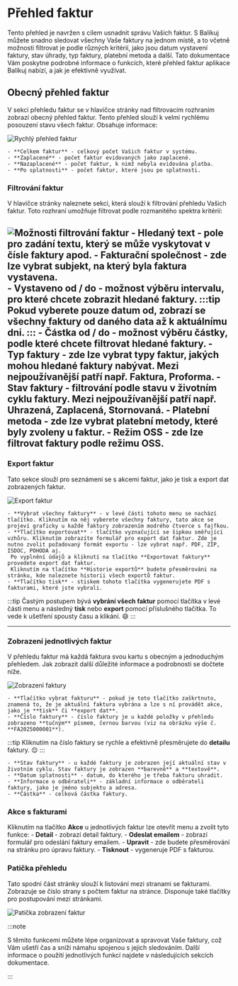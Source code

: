 ﻿---
sidebar_position: 1
---

# Přehled faktur
Tento přehled je navržen s cílem usnadnit správu Vašich faktur.
S Balíkuj můžete snadno sledovat všechny Vaše faktury na jednom místě, a to včetně možnosti filtrovat je podle různých kritérií,
jako jsou datum vystavení faktury, stav úhrady, typ faktury, platební metoda a další. Tato dokumentace Vám poskytne podrobné informace o funkcích, které přehled faktur aplikace Balíkuj nabízí, a jak je efektivně využívat.
## Obecný přehled faktur

V sekci přehledu faktur se v hlavičce stránky nad filtrovacím rozhraním zobrazí obecný přehled faktur. Tento přehled slouží k velmi rychlému posouzení stavu všech faktur. Obsahuje informace: 

![Rychlý přehled faktur](/img/invoice/overview/overview.png)

	- **Celkem faktur** - celkový počet Vašich faktur v systému.
	- **Zaplacené** - počet faktur evidovaných jako zaplacené.
	- **Nazaplacené** - počet faktur, k nimž nebyla evidována platba.
	- **Po splatnosti** - počet faktur, které jsou po splatnosti.


### Filtrování faktur
V hlavičce stránky naleznete sekci, která slouží k filtrování přehledu Vašich faktur. Toto rozhraní umožňuje filtrovat podle rozmanitého spektra kritérií:

![Možnosti filtrování faktur](/img/invoice/overview/filters.png)
	- **Hledaný text** - pole pro zadání textu, který se může vyskytovat v čísle faktury apod. <!--kde jeste-->
	- **Fakturační společnost** - zde lze vybrat subjekt, na který byla faktura vystavena.	
	- **Vystaveno od / do** - možnost výběru intervalu, pro které chcete zobrazit hledané faktury.
:::tip
	Pokud vyberete pouze **datum od**, zobrazí se všechny faktury od daného data až k aktuálnímu dni.
:::
	- **Částka od / do** - možnost výběru částky, podle které chcete filtrovat hledané faktury.
	- **Typ faktury** - zde lze vybrat typy faktur, jakých mohou hledané faktury nabývat. Mezi nejpoužívanější patří např. **Faktura**, **Proforma**.<!--dobropis-->
	- **Stav faktury** - filtrování podle stavu v životním cyklu faktury. Mezi nejpoužívanější patří např. **Uhrazená**, **Zaplacená**, **Stornovaná**.
	- **Platební metoda** -  zde lze vybrat platební metody, které byly zvoleny u faktur.
	- **Režim OSS** - zde lze filtrovat faktury podle režimu OSS.
---

### Export faktur
Tato sekce slouží pro seznámení se s akcemi faktur, jako je tisk a export dat zobrazených faktur.


![Export faktur](/img/invoice/overview/filter-actions.png)


	- **Vybrat všechny faktury** - v levé části tohoto menu se nachází tlačítko. Kliknutím na něj vyberete všechny faktury, tato akce se projeví graficky u každé faktury zobrazením modrého čtverce s fajfkou.
	- **Tlačítko exportovat** - tlačítko vyznačující se šipkou směřující vzhůru. Kliknutím zobrazíte formulář pro export dat faktur. Zde je nutno zvolit požadovaný formát exportu - lze vybrat např. PDF, ZIP, ISDOC, POHODA aj.
	 Po vyplnění údajů a kliknutí na tlačítko **Exportovat faktury** provedete export dat faktur.
	 Kliknutím na tlačítko **Historie exportů** budete přesměrováni na stránku, kde naleznete historii všech exportů faktur.
	- **Tlačítko tisk** - stiskem tohoto tlačítka vygenerujete PDF s fakturami, které jste vybrali.


:::tip
Častým postupem bývá **vybrání všech faktur** pomocí tlačítka v levé části menu a následný **tisk** nebo **export** pomocí příslušného tlačítka. To vede k ušetření spousty času a klikání. :smile:
:::




---

### Zobrazení jednotlivých faktur
V přehledu faktur má každá faktura svou kartu s obecným a jednoduchým přehledem. Jak zobrazit další důležité informace a podrobnosti se dočtete níže.

![Zobrazení faktury](/img/invoice/overview/invoice-single.png)

	- **Tlačítko vybrat fakturu** - pokud je toto tlačítko zaškrtnuto, znamená to, že je aktuální faktura vybrána a lze s ní provádět akce, jako je **tisk** či **export dat**.
	- **Číslo faktury** - číslo faktury je u každé položky v přehledu zobrazeno **tučným** písmem, černou barvou (viz na obrázku výše č. **FA2025000001**).
	
:::tip
	Kliknutím na číslo faktury se rychle a efektivně přesměrujete do **detailu** faktury. :relieved:
:::
	
	- **Stav faktury** - u každé faktury je zobrazen její aktuální stav v životním cyklu. Stav faktury je zobrazen **barevně** a **textově**.
	- **Datum splatnosti** - datum, do kterého je třeba fakturu uhradit.
	- **Informace o odběrateli** - základní informace o odběrateli faktury, jako je jméno subjektu a adresa.
	- **Částka** - celková částka faktury.

### Akce s fakturami
Kliknutím na tlačítko **Akce** u jednotlivých faktur lze otevřít menu a zvolit tyto funkce:
	- **Detail** - zobrazí detail faktury.
	- **Odeslat emailem** - zobrazí formulář pro odeslání faktury emailem.
	- **Upravit** - zde budete přesměrování na stránku pro úpravu faktury.
	- **Tisknout** - vygeneruje PDF s fakturou.



### Patička přehledu
Tato spodní část stránky slouží k listování mezi stranami se fakturami. Zobrazuje se číslo strany s počtem faktur na stránce. Disponuje také tlačítky pro postupování mezi stránkami.

![Patička zobrazení faktur](/img/package/overview/footer-overview.png)




:::note

S těmito funkcemi můžete lépe organizovat a spravovat Vaše faktury, což Vám ušetří čas a sníží námahu spojenou s jejich sledováním. Další informace o použití jednotlivých funkcí najdete v následujících sekcích dokumentace.

:::





